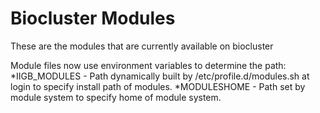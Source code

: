 Biocluster Modules
==================

These are the modules that are currently available on biocluster

Module files now use environment variables to determine the path:
*IIGB_MODULES - Path dynamically built by /etc/profile.d/modules.sh at login to specify install path of modules.
*MODULESHOME - Path set by module system to specify home of module system.
